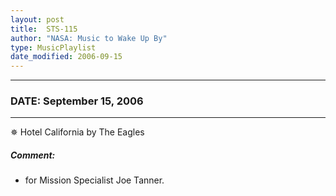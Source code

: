 ```yaml
---
layout: post
title:  STS-115
author: "NASA: Music to Wake Up By"
type: MusicPlaylist
date_modified: 2006-09-15
---
```


----
### DATE: September 15, 2006
----
✵ Hotel California by The Eagles

##### Comment:
* for Mission Specialist Joe Tanner.
